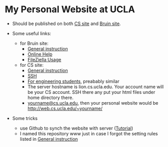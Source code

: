 # My Personal Website at UCLA

* Should be published on both [CS site](http://web.cs.ucla.edu/~patricia.xiao/) and [Bruin site](http://patriciaxiao.bol.ucla.edu/).

* Some useful links:
  * for Bruin site:
    * [General instruction](https://kb.ucla.edu/articles/setting-up-a-personal-website-at-ucla)
    * [Online Help](https://help.bol.ucla.edu/kb_list.do?sysparm_order=relevancy&sysparm_rollbased=&sysparm_operator=IR_AND_OR_QUERY&sysparm_order=relevancy&sysparm_search=&x=0&y=0&sysparm_topic=Bruin+OnLine&kb_knowledge.topic=Bruin+OnLine&sysparm_category=Web+Hosting&ni.dependent.topic=kb_knowledge.category&kb_knowledge.category=Web+Hosting&sysparm_subcategory=&ni.dependent.category=kb_knowledge.u_subcategory&kb_knowledge.u_subcategory=&search_engine=&jvar_view_topic=Bruin+OnLine&jvar_view_category=Web+Hosting)
    * [FileZiella Usage](https://zh.wikihow.com/%E4%BD%BF%E7%94%A8FileZilla)
  * for CS site:
    * [General instruction](https://www.cs.ucla.edu/dcf-faqs/)
    * [SSH](https://www.cs.ucla.edu/secure-remote-login/)
    * [For engineering students](https://www.seasnet.ucla.edu/personal-website/), preabably similar
    * The server hostname is lion.cs.ucla.edu. Your account name will be your CS account. SSH there any put your html files under home directory there.
    * yourname@cs.ucla.edu, then your personal website would be http://web.cs.ucla.edu/~yourname/

* Some tricks
  * use Github to synch the website with server ([Tutorial](https://help.github.com/articles/adding-a-new-ssh-key-to-your-github-account/))
  * I named this repository www just in case I forgot the setting rules listed in [General instruction](https://kb.ucla.edu/articles/setting-up-a-personal-website-at-ucla)